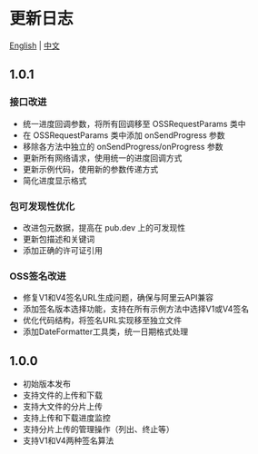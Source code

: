 # 更新日志

[English](CHANGELOG.md) | [中文](CHANGELOG_zh.md)

## 1.0.1

### 接口改进
- 统一进度回调参数，将所有回调移至 OSSRequestParams 类中
- 在 OSSRequestParams 类中添加 onSendProgress 参数
- 移除各方法中独立的 onSendProgress/onProgress 参数
- 更新所有网络请求，使用统一的进度回调方式
- 更新示例代码，使用新的参数传递方式
- 简化进度显示格式

### 包可发现性优化
- 改进包元数据，提高在 pub.dev 上的可发现性
- 更新包描述和关键词
- 添加正确的许可证引用

### OSS签名改进
- 修复V1和V4签名URL生成问题，确保与阿里云API兼容
- 添加签名版本选择功能，支持在所有示例方法中选择V1或V4签名
- 优化代码结构，将签名URL实现移至独立文件
- 添加DateFormatter工具类，统一日期格式处理

## 1.0.0

- 初始版本发布
- 支持文件的上传和下载
- 支持大文件的分片上传
- 支持上传和下载进度监控
- 支持分片上传的管理操作（列出、终止等）
- 支持V1和V4两种签名算法
